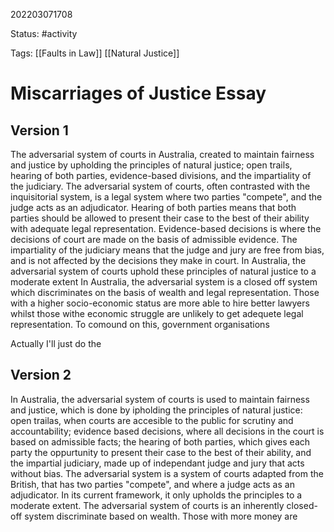 202203071708

Status: #activity

Tags: [[Faults in Law]] [[Natural Justice]]

# Miscarriages of Justice Essay
## Version 1
The adversarial system of courts in Australia, created to maintain fairness and justice by upholding the principles of natural justice; open trails, hearing of both parties, evidence-based divisions, and the impartiality of the judiciary. The adversarial system of courts, often contrasted with the inquisitorial system, is a legal system where two parties "compete", and the judge acts as an adjudicator. Hearing of both parties means that both parties should be allowed to present their case to the best of their ability with adequate legal representation. Evidence-based decisions is where the decisions of court are made on the basis of admissible evidence. The impartiality of the judiciary means that the judge and jury are free from bias, and is not affected by the decisions they make in court. In Australia, the adversarial system of courts uphold these principles of natural justice to a moderate extent
In Australia, the adversarial system is a closed off system which discriminates on the basis of wealth and legal representation. Those with a higher socio-economic status are more able to hire better lawyers whilst those withe economic struggle are unlikely to get adequete legal representation. To comound on this, government organisations


Actually I'll just do the
## Version 2
In Australia, the adversarial system of courts is used to maintain fairness and justice, which is done by ipholding the principles of natural justice: open trailas, when courts are accesible to the public for scrutiny and accountability; evidence based decisions, where all decisions in the court is based on admissible facts; the hearing of both parties, which gives each party the oppurtunity to present their case to the best of their ability, and the impartial judiciary, made up of independant judge and jury that acts without bias. The adversarial system is a system of courts adapted from the British, that has two parties "compete", and where a judge acts as an adjudicator. In its current framework, it only upholds the principles to a moderate extent.
The adversarial system of courts is an inherently closed-off system discriminate based on wealth. Those with more money are  